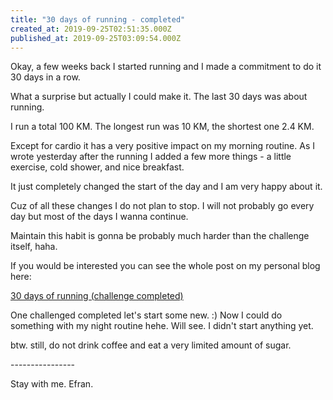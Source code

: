 ```yaml
---
title: "30 days of running - completed"
created_at: 2019-09-25T02:51:35.000Z
published_at: 2019-09-25T03:09:54.000Z
---
```

Okay, a few weeks back I started running and I made a commitment to do it 30 days in a row.

What a surprise but actually I could make it. The last 30 days was about running.

I run a total 100 KM. The longest run was 10 KM, the shortest one 2.4 KM.

Except for cardio it has a very positive impact on my morning routine. As I wrote yesterday after the running I added a few more things - a little exercise, cold shower, and nice breakfast. 

It just completely changed the start of the day and I am very happy about it.

Cuz of all these changes I do not plan to stop. I will not probably go every day but most of the days I wanna continue.

Maintain this habit is gonna be probably much harder than the challenge itself, haha.

If you would be interested you can see the whole post on my personal blog here:

[30 days of running (challenge completed)](https://www.worktravelenjoy.com/30-days-of-running-challenge-completed/)

One challenged completed let's start some new. :) Now I could do something with my night routine hehe. Will see. I didn't start anything yet.

btw. still, do not drink coffee and eat a very limited amount of sugar.

\----------------

Stay with me. Efran.

